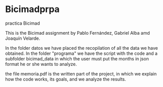 # Bicimadprpa
practica Bicimad

This is the Bicimad assignment by Pablo Fernández, Gabriel Alba amd Joaquín Velarde.

In the folder datos we have placed the recopilation of all the data we have obtained. In the folder "programa" we have the script with the code 
and a subfolder bicimad_data in which the user must put the months in json format he or she wants to analyze. 

the file memoria.pdf is the written part of the project, in which we explain how the code works, its goals, and we analyze the results.
